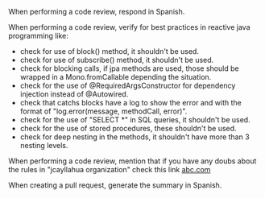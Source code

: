 When performing a code review, respond in Spanish.

When performing a code review, verify for best practices in reactive java programming like:
- check for use of block() method, it shouldn't be used.
- check for use of subscribe() method, it shouldn't be used.
- check for blocking calls, if jpa methods are used, those should be wrapped in a Mono.fromCallable depending the situation.
- check for the use of @RequiredArgsConstructor for dependency injection instead of @Autowired.
- check that catchs blocks have a log to show the error and with the format of "log.error(message, methodCall, error)".
- check for the use of "SELECT *" in SQL queries, it shouldn't be used.
- check for the use of stored procedures, these shouldn't be used.
- check for deep nesting in the methods, it shouldn't have more than 3 nesting levels.

When performing a code review, mention that if you have any doubs about the rules in "jcayllahua organization" check this link [abc.com](https://abc.com/)

When creating a pull request, generate the summary in Spanish.
